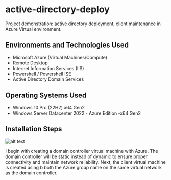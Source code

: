 # active-directory-deploy

Project demonstration:  active directory deployment, client maintenance in Azure Virtual environment. 

<h2>Environments and Technologies Used</h2>

- Microsoft Azure (Virtual Machines/Compute)
- Remote Desktop
- Internet Information Services (IIS)
- Powershell / Powershell ISE
- Active Directory Domain Services

<h2>Operating Systems Used </h2>

- Windows 10 Pro </b> (22H2) x64 Gen2
- Windows Server Datacenter 2022 - Azure Edition -x64 Gen2 



<h2>Installation Steps</h2>

<p>
  
![alt text](https://github.com/ishaqjones/active-directory-deploy/assets/156931487/4b58ce4e-e37e-4e80-89fc-007a12d84c11)
</p>
<p>
I begin  with creating a domain controller virtual machine with Azure. The domain controller will be static instead of dynamic to ensure proper connectivity and maintain network reliability. Next, the client virtual machine is created using b both the Azure group name on the same virtual network as the domain controller. 
</p>
<br />
